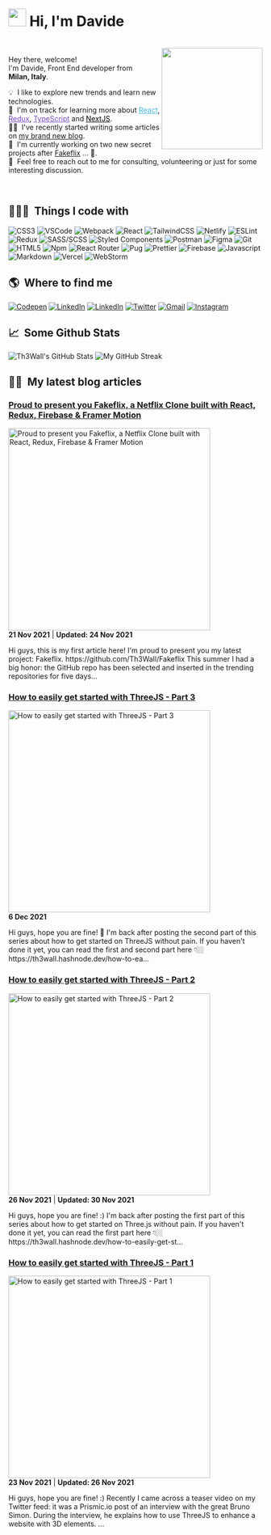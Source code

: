 # <img src="https://cdn.jsdelivr.net/gh/Th3Wall/assets-cdn/PersonalGithubReadme/HandGreet.gif" width="35px" />&nbsp;<b>Hi, I'm Davide</b>
<br>

<img align="right" src="https://cdn.jsdelivr.net/gh/Th3Wall/assets-cdn/PersonalGithubReadme/Memoji.png" width="200"/>
<p aligh="left">
  <p>Hey there, welcome!</br>
  I'm Davide, Front End developer from <img src="https://cdn.jsdelivr.net/gh/Th3Wall/assets-cdn/PersonalGithubReadme/Italy_Flag_Rounded.svg" width="14px"/> <b>Milan, Italy</b>.</p>
  	
  💡 &nbsp;I like to explore new trends and learn new technologies.\
  🌱 &nbsp;I'm on track for learning more about <a style="color:#45b8d8" href="https://reactjs.org/" target="_blank"><u>React</u></a>, <a style="color:#764ABC" href="https://redux.js.org/" target="_blank"><u>Redux</u></a>, <a style="color:#764ABC" href="https://www.typescriptlang.org/" target="_blank"><u>TypeScript</u></a> and <a style="color:#000000" href="https://nextjs.org/" target="_blank"><u>NextJS</u></a>.\
  ✍🏼 &nbsp;I've recently started writing some articles on <a href="https://th3wall.hashnode.dev/" target="_blank"><u>my brand new blog</u></a>.\
  🚧 &nbsp;I'm currently working on two new secret projects after <a href="https://github.com/Th3Wall/Fakeflix" target="_blank"><u>Fakeflix</u></a> ... 👀.\
  💬 &nbsp;Feel free to reach out to me for consulting, volunteering or just for some interesting discussion.
</p>
<br>

<h2>👨🏻‍💻 &nbsp;Things I code with</h2>
<p>
  <img alt="CSS3" src="https://img.shields.io/badge/-CSS3-1572B6?style=flat-square&logo=css3&logoColor=white" />
  <img alt="VSCode" src="https://img.shields.io/badge/-Visual_Studio_Code-0078D4?style=flat-square&logo=visual%20studio%20code&logoColor=white" />
  <img alt="Webpack" src="https://img.shields.io/badge/-Webpack-8DD6F9?style=flat-square&logo=webpack&logoColor=white" />
  <img alt="React" src="https://img.shields.io/badge/-React-45b8d8?style=flat-square&logo=react&logoColor=white" />
  <img alt="TailwindCSS" src="https://img.shields.io/badge/-Tailwind%20CSS-0AB6D3?style=flat-square&logo=tailwind-css&logoColor=white" />
  <img alt="Netlify" src="https://img.shields.io/badge/-Netlify-00C7B7?style=flat-square&logo=netlify&logoColor=white" />
  <img alt="ESLint" src="https://img.shields.io/badge/-ESLint-4B32C3?style=flat-square&logo=eslint&logoColor=white" />
  <img alt="Redux" src="https://img.shields.io/badge/-Redux-764ABC?style=flat-square&logo=redux&logoColor=white" />
  <img alt="SASS/SCSS" src="https://img.shields.io/badge/-SASS/SCSS-CC6699?style=flat-square&logo=sass&logoColor=white" />
  <img alt="Styled Components" src="https://img.shields.io/badge/-Styled_Components-db7092?style=flat-square&logo=styled-components&logoColor=white" />
  <img alt="Postman" src="https://img.shields.io/badge/-Postman-FF6C37?style=flat-square&logo=postman&logoColor=white" />
  <img alt="Figma" src="https://img.shields.io/badge/-Figma-F24E1E?style=flat-square&logo=figma&logoColor=white" />
  <img alt="Git" src="https://img.shields.io/badge/-Git-F05032?style=flat-square&logo=git&logoColor=white" />
  <img alt="HTML5" src="https://img.shields.io/badge/-HTML5-E34F26?style=flat-square&logo=html5&logoColor=white" />
  <img alt="Npm" src="https://img.shields.io/badge/-NPM-CB3837?style=flat-square&logo=npm&logoColor=white" />
  <img alt="React Router" src="https://img.shields.io/badge/-React_Router-CA4245?style=flat-square&logo=react-router&logoColor=white" />
  <img alt="Pug" src="https://img.shields.io/badge/-Pug-A86454?style=flat-square&logo=pug&logoColor=white" />
  <img alt="Prettier" src="https://img.shields.io/badge/-Prettier-F7B93E?style=flat-square&logo=prettier&logoColor=white" />
  <img alt="Firebase" src="https://img.shields.io/badge/-Firebase-ffca28?style=flat-square&logo=firebase&logoColor=white" />
  <img alt="Javascript" src="https://img.shields.io/badge/-JavaScript-F7DF1E?style=flat-square&logo=javascript&logoColor=black" />
  <img alt="Markdown" src="https://img.shields.io/badge/-Markdown-000000?style=flat-square&logo=Markdown&logoColor=white" />
  <img alt="Vercel" src="https://img.shields.io/badge/-Vercel-000000?style=flat-square&logo=vercel&logoColor=white" />
  <img alt="WebStorm" src="https://img.shields.io/badge/-WebStorm-000000?style=flat-square&logo=webstorm&logoColor=white" />
</p>

<h2>🌎 &nbsp;Where to find me</h2>
<p>
  <a href="https://codepen.io/th3wall" target="_blank"><img alt="Codepen" src="https://img.shields.io/badge/-Codepen-000000?style=for-the-badge&logo=codepen&logoColor=white" /></a>
  <a href="https://www.linkedin.com/in/mandelli-davide/" target="_blank"><img alt="LinkedIn" src="https://img.shields.io/badge/-Linkedin-%230077B5.svg?&style=for-the-badge&logo=linkedin&logoColor=white" /></a>
  <a href="https://hashnode.com/@Th3Wall" target="_blank"><img alt="LinkedIn" src="https://img.shields.io/badge/Hashnode-2962FF?style=for-the-badge&logo=hashnode&logoColor=white" /></a>
 <a href="https://twitter.com/Th3Wall25" target="_blank"><img alt="Twitter" src="https://img.shields.io/badge/-Twitter-1DA1F2?style=for-the-badge&logo=Twitter&logoColor=white" /></a>
  <a href="mailto:mandellidavide.95@gmail.com" target="_blank"><img alt="Gmail" src="https://img.shields.io/badge/-Gmail-EA4335?style=for-the-badge&logo=gmail&logoColor=white" /></a>
  <a href="https://www.instagram.com/davideemandelli/" target="_blank"><img alt="Instagram" src="https://img.shields.io/badge/-Instagram-E4405F?style=for-the-badge&logo=instagram&logoColor=white" /></a>
</p>

<h2>📈 &nbsp;Some Github Stats</h2>
<span align="left">

![Th3Wall's GitHub Stats](https://github-readme-stats.vercel.app/api?username=Th3Wall&show_icons=true&hide_border=true&bg_color=3D3D3D&title_color=00E6FE&icon_color=00E6FE&text_color=FFFFFF)
</span>
<span align="right">
![My GitHub Streak](http://github-readme-streak-stats.herokuapp.com?user=Th3Wall&hide_border=true&theme=black-ice&background=3D3D3D&stroke=00E6FE)
</span>

<h2>✍🏼 &nbsp;My latest blog articles</h2>
<!-- HASHNODE_BLOG:START -->
<h3><a href="https://th3wall.hashnode.dev/proud-to-present-you-fakeflix-a-netflix-clone-built-with-react-redux-firebase-and-framer-motion-ckw96xc1r0fx5e7s1e1uydcx2" title="Proud to present you Fakeflix, a Netflix Clone built with React, Redux, Firebase & Framer Motion">Proud to present you Fakeflix, a Netflix Clone built with React, Redux, Firebase & Framer Motion</a></h3>
<a href="https://th3wall.hashnode.dev/proud-to-present-you-fakeflix-a-netflix-clone-built-with-react-redux-firebase-and-framer-motion-ckw96xc1r0fx5e7s1e1uydcx2" title="Proud to present you Fakeflix, a Netflix Clone built with React, Redux, Firebase & Framer Motion"><img src="https://cdn.hashnode.com/res/hashnode/image/upload/v1637499951574/muR0hv-Lf.gif" alt="Proud to present you Fakeflix, a Netflix Clone built with React, Redux, Firebase & Framer Motion" width="400px" align="" /></a>
<div><strong>21 Nov 2021</strong> | <strong>Updated: 24 Nov 2021</strong></div>
<p>Hi guys, this is my first article here!
I'm proud to present you my latest project: Fakeflix.
https://github.com/Th3Wall/Fakeflix
This summer I had a big honor: the GitHub repo has been selected and inserted in the trending repositories for five days...</p>
<h3><a href="https://th3wall.hashnode.dev/how-to-easily-get-started-with-threejs-part-3-ckwuinjw400pipls1gnkxetx3" title="How to easily get started with ThreeJS - Part 3">How to easily get started with ThreeJS - Part 3</a></h3>
<a href="https://th3wall.hashnode.dev/how-to-easily-get-started-with-threejs-part-3-ckwuinjw400pipls1gnkxetx3" title="How to easily get started with ThreeJS - Part 3"><img src="https://cdn.hashnode.com/res/hashnode/image/upload/v1638755103529/dBHO10i7Y.gif" alt="How to easily get started with ThreeJS - Part 3" width="400px" align="" /></a>
<div><strong>6 Dec 2021</strong></div>
<p>Hi guys, hope you are fine! 🙂
I'm back after posting the second part of this series about how to get started on ThreeJS without pain.
If you haven't done it yet, you can read the first and second part here 👇🏼
https://th3wall.hashnode.dev/how-to-ea...</p>
<h3><a href="https://th3wall.hashnode.dev/how-to-easily-get-started-with-threejs-part-2-ckwglyy3n00h82ts1bo9fa8xy" title="How to easily get started with ThreeJS - Part 2">How to easily get started with ThreeJS - Part 2</a></h3>
<a href="https://th3wall.hashnode.dev/how-to-easily-get-started-with-threejs-part-2-ckwglyy3n00h82ts1bo9fa8xy" title="How to easily get started with ThreeJS - Part 2"><img src="https://cdn.hashnode.com/res/hashnode/image/upload/v1637943692760/haraV-EGM.gif" alt="How to easily get started with ThreeJS - Part 2" width="400px" align="" /></a>
<div><strong>26 Nov 2021</strong> | <strong>Updated: 30 Nov 2021</strong></div>
<p>Hi guys, hope you are fine! :)
I'm back after posting the first part of this series about how to get started on Three.js without pain.
If you haven't done it yet, you can read the first part here 👇🏼
https://th3wall.hashnode.dev/how-to-easily-get-st...</p>
<h3><a href="https://th3wall.hashnode.dev/how-to-easily-get-started-with-threejs-part-1-ckwc4l23802ypxps1fm6mdi5s" title="How to easily get started with ThreeJS - Part 1">How to easily get started with ThreeJS - Part 1</a></h3>
<a href="https://th3wall.hashnode.dev/how-to-easily-get-started-with-threejs-part-1-ckwc4l23802ypxps1fm6mdi5s" title="How to easily get started with ThreeJS - Part 1"><img src="https://cdn.hashnode.com/res/hashnode/image/upload/v1637679751883/ENQpjCZsY.gif" alt="How to easily get started with ThreeJS - Part 1" width="400px" align="" /></a>
<div><strong>23 Nov 2021</strong> | <strong>Updated: 26 Nov 2021</strong></div>
<p>Hi guys, hope you are fine! :)
Recently I came across a teaser video on my Twitter feed: it was a Prismic.io post of an interview with the great Bruno Simon. During the interview, he explains how to use ThreeJS to enhance a website with 3D elements.
...</p>
<!-- HASHNODE_BLOG:END -->
